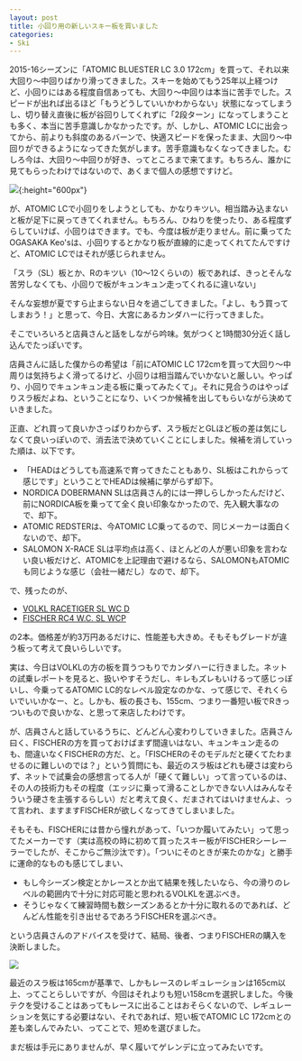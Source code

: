 ```yaml
---
layout: post
title: 小回り用の新しいスキー板を買いました
categories:
- Ski
---
```

2015-16シーズンに「ATOMIC BLUESTER LC 3.0 172cm」を買って、それ以来大回り〜中回りばかり滑ってきました。スキーを始めてもう25年以上経つけど、小回りにはある程度自信あっても、大回り〜中回りは本当に苦手でした。スピードが出れば出るほど「もうどうしていいかわからない」状態になってしまうし、切り替え直後に板が谷回りしてくれずに「2段ターン」になってしまうことも多く、本当に苦手意識しかなかったです。が、しかし、ATOMIC LCに出会ってから、前よりも斜度のあるバーンで、快適スピードを保ったまま、大回り〜中回りができるようになってきた気がします。苦手意識もなくなってきました。むしろ今は、大回り〜中回りが好き、ってところまで来てます。もちろん、誰かに見てもらったわけではないので、あくまで個人の感想ですけど。

![](https://scontent-nrt1-1.xx.fbcdn.net/v/t31.0-8/12362877_10153784898824539_1851416291949039770_o.jpg?oh=f327d643ac76ee0306b64c0d7ebe13dc&oe=5ADF98C1){:height="600px"}

が、ATOMIC LCで小回りをしようとしても、かなりキツい。相当踏み込まないと板が足下に戻ってきてくれません。もちろん、ひねりを使ったり、ある程度ずらしていけば、小回りはできます。でも、今度は板が走りません。前に乗ってたOGASAKA Keo'sは、小回りするとかなり板が直線的に走ってくれてたんですけど、ATOMIC LCではそれが感じられません。

「スラ（SL）板とか、Rのキツい（10〜12くらいの）板であれば、きっとそんな苦労しなくても、小回りで板がキュンキュン走ってくれるに違いない」

そんな妄想が夏ですら止まらない日々を過ごしてきました。「よし、もう買ってしまおう！」と思って、今日、大宮にあるカンダハーに行ってきました。

そこでいろいろと店員さんと話をしながら吟味。気がつくと1時間30分近く話し込んでたっぽいです。

店員さんに話した僕からの希望は「前にATOMIC LC 172cmを買って大回り〜中周りは気持ちよく滑ってるけど、小回りは相当踏んでいかないと厳しい。やっぱり、小回りでキュンキュン走る板に乗ってみたくて」。それに見合うのはやっぱりスラ板だよね、ということになり、いくつか候補を出してもらいながら決めていきました。

正直、どれ買って良いかさっぱりわからず、スラ板だとGLほど板の差は気にしなくて良いっぽいので、消去法で決めていくことにしました。候補を消していった順は、以下です。

* 「HEADはどうしても高速系で育ってきたこともあり、SL板はこれからって感じです」ということでHEADは候補に挙がらず却下。
* NORDICA DOBERMANN SLは店員さん的には一押しらしかったんだけど、前にNORDICA板を乗ってて全く良い印象なかったので、先入観大事なので、却下。
* ATOMIC REDSTERは、今ATOMIC LC乗ってるので、同じメーカーは面白くないので、却下。
* SALOMON X-RACE SLは平均点は高く、ほとんどの人が悪い印象を言わない良い板だけど、ATOMICを上記理由で避けるなら、SALOMONもATOMICも同じような感じ（会社一緒だし）なので、却下。

で、残ったのが、

* [VOLKL RACETIGER SL WC D](http://shopping.kandahar.co.jp/products/detail.php?product_id=5292)
* [FISCHER RC4 W.C. SL WCP](http://shopping.kandahar.co.jp/products/detail.php?product_id=6530)

の2本。価格差が約3万円あるだけに、性能差も大きめ。そもそもグレードが違う板って考えて良いらしいです。

実は、今日はVOLKLの方の板を買うつもりでカンダハーに行きました。ネットの試乗レポートを見ると、扱いやすそうだし、キレもズレもいけるって感じっぽいし、今乗ってるATOMIC LC的なレベル設定なのかな、って感じで、それくらいでいいかなー、と。しかも、板の長さも、155cm、つまり一番短い板でRきっついもので良いかな、と思って来店したわけです。

が、店員さんと話しているうちに、どんどん心変わりしていきました。店員さん曰く、FISCHERの方を買っておけばまず間違いはない、キュンキュン走るのも、間違いなくFISCHERの方だ、と。「FISCHERのそのモデルだと硬くてたわませるのに難しいのでは？」という質問にも、最近のスラ板はどれも硬さは変わらず、ネットで試乗会の感想言ってる人が「硬くて難しい」って言っているのは、その人の技術力もその程度（エッジに乗って滑ることしかできない人はみんなそういう硬さを主張するらしい）だと考えて良く、だまされてはいけませんよ、って言われ、ますますFISCHERが欲しくなってきてしまいました。

そもそも、FISCHERには昔から憧れがあって、「いつか履いてみたい」って思ってたメーカーです（実は高校の時に初めて買ったスキー板がFISCHERシーレーラーでしたが、そこからご無沙汰です）。「ついにそのときが来たのかな」と勝手に運命的なものも感じてしまい、

* もし今シーズン検定とかレースとか出て結果を残したいなら、今の滑りのレベルの範囲内で十分に対応可能と思われるVOLKLを選ぶべき。
* そうじゃなくて練習時間も数シーズンあるとか十分に取れるのであれば、どんどん性能を引き出せるであろうFISCHERを選ぶべき。

という店員さんのアドバイスを受けて、結局、後者、つまりFISCHERの購入を決断しました。

![](http://shopping.kandahar.co.jp/upload/save_image/06061555_593651d5adc1e.jpg)

最近のスラ板は165cmが基準で、しかもレースのレギュレーションは165cm以上、ってことらしいですが、今回はそれよりも短い158cmを選択しました。今後テクを受けることはあってもレースに出ることはおそらくないので、レギュレーションを気にする必要はない、それであれば、短い板でATOMIC LC 172cmとの差も楽しんでみたい、ってことで、短めを選びました。

まだ板は手元にありませんが、早く履いてゲレンデに立ってみたいです。
